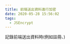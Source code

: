 ```yaml
---
title: 前端送出資料進行加密
date: 2020-05-28 15:56:02
tags:
  - JSEncrypt
---
```

記錄前端送出資料時(例如註冊、)
<!--more-->
